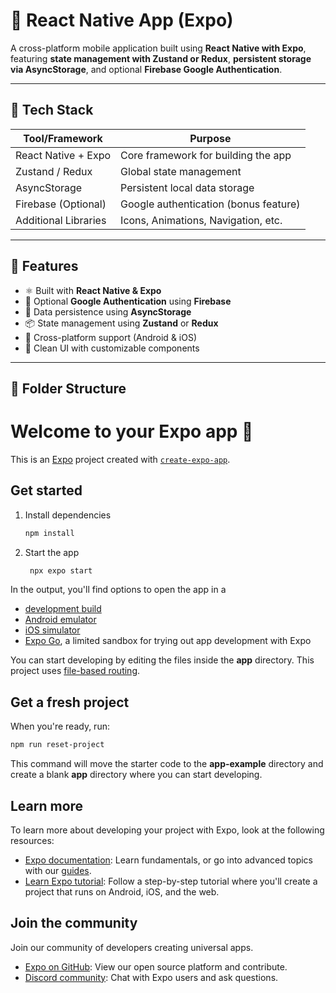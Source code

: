 # 📱 React Native App (Expo)

A cross-platform mobile application built using **React Native with Expo**, featuring **state management with Zustand or Redux**, **persistent storage via AsyncStorage**, and optional **Firebase Google Authentication**.

---

## 🚀 Tech Stack

| Tool/Framework       | Purpose                                   |
|----------------------|-------------------------------------------|
| React Native + Expo  | Core framework for building the app       |
| Zustand / Redux      | Global state management                   |
| AsyncStorage         | Persistent local data storage             |
| Firebase (Optional)  | Google authentication (bonus feature)     |
| Additional Libraries | Icons, Animations, Navigation, etc.       |

---

## 🧠 Features

- ⚛️ Built with **React Native & Expo**
- 🔐 Optional **Google Authentication** using **Firebase**
- 💾 Data persistence using **AsyncStorage**
- 📦 State management using **Zustand** or **Redux**
- 📱 Cross-platform support (Android & iOS)
- 🎨 Clean UI with customizable components

---

## 📂 Folder Structure






# Welcome to your Expo app 👋

This is an [Expo](https://expo.dev) project created with [`create-expo-app`](https://www.npmjs.com/package/create-expo-app).

## Get started

1. Install dependencies

   ```bash
   npm install
   ```

2. Start the app

   ```bash
    npx expo start
   ```

In the output, you'll find options to open the app in a

- [development build](https://docs.expo.dev/develop/development-builds/introduction/)
- [Android emulator](https://docs.expo.dev/workflow/android-studio-emulator/)
- [iOS simulator](https://docs.expo.dev/workflow/ios-simulator/)
- [Expo Go](https://expo.dev/go), a limited sandbox for trying out app development with Expo

You can start developing by editing the files inside the **app** directory. This project uses [file-based routing](https://docs.expo.dev/router/introduction).

## Get a fresh project

When you're ready, run:

```bash
npm run reset-project
```

This command will move the starter code to the **app-example** directory and create a blank **app** directory where you can start developing.

## Learn more

To learn more about developing your project with Expo, look at the following resources:

- [Expo documentation](https://docs.expo.dev/): Learn fundamentals, or go into advanced topics with our [guides](https://docs.expo.dev/guides).
- [Learn Expo tutorial](https://docs.expo.dev/tutorial/introduction/): Follow a step-by-step tutorial where you'll create a project that runs on Android, iOS, and the web.

## Join the community

Join our community of developers creating universal apps.

- [Expo on GitHub](https://github.com/expo/expo): View our open source platform and contribute.
- [Discord community](https://chat.expo.dev): Chat with Expo users and ask questions.
